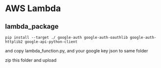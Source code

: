 # AWS Lambda



## lambda_package
```
pip install --target ./ google-auth google-auth-oauthlib google-auth-httplib2 google-api-python-client
```
and copy lambda_function.py, and your google key json to same folder

zip this folder and upload 